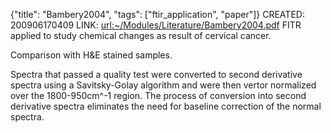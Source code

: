 {"title": "Bambery2004", "tags": ["ftir_application", "paper"]}
CREATED: 200906170409
LINK: <url:~/Modules/Literature/Bambery2004.pdf>
FITR applied to study chemical changes as result of cervical cancer.

Comparison with H&E stained samples.

Spectra that passed a quality test were converted to second derivative spectra
using a Savitsky-Golay algorithm and were then vertor normalized over the
1800-950cm^-1 region. The process of conversion into second derivative spectra
eliminates the need for baseline correction of the normal spectra.
